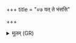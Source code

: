 +++
title = "०७ यत् ते भंससि"

+++
<details><summary>मूलम् (GR)</summary>

यत् ते भंससि दौर्भाग्यं  
यद् वा याशुषु मुष्कयोः ।  
(…) ॥ +++(see 16.147.1cd)+++
</details>
